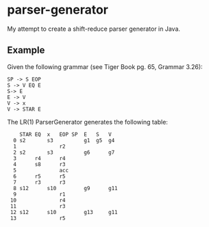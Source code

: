 # parser-generator

My attempt to create a shift-reduce parser generator in Java.

## Example

Given the following grammar (see Tiger Book pg. 65, Grammar 3.26):

```
SP -> S EOP
S -> V EQ E
S-> E
E -> V
V -> x
V -> STAR E
```

The LR(1) ParserGenerator generates the following table:

```
    STAR EQ  x   EOP SP  E   S   V   
  0 s2       s3          g1  g5  g4  
  1              r2                  
  2 s2       s3          g6      g7  
  3      r4      r4                  
  4      s8      r3                  
  5              acc                 
  6      r5      r5                  
  7      r3      r3                  
  8 s12      s10         g9      g11 
  9              r1                  
 10              r4                  
 11              r3                  
 12 s12      s10         g13     g11 
 13              r5
```
